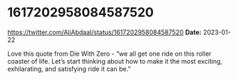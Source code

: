 # 1617202958084587520
https://twitter.com/AliAbdaal/status/1617202958084587520
**Date:** 2023-01-22

Love this quote from Die With Zero - “we all get one ride on this roller coaster of life. Let’s start thinking about how to make it the most exciting, exhilarating, and satisfying ride it can be.”
